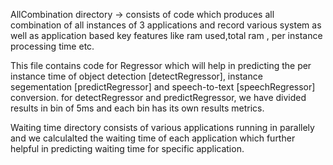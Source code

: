 AllCombination directory -> consists of code which produces all combination of all instances of 3 applications and record various system as well as application based key features like ram used,total ram , per instance processing time etc.


This file contains code for Regressor which will help in predicting the per instance time of object detection [detectRegressor], instance segementation [predictRegressor] and speech-to-text [speechRegressor] conversion.
for detectRegressor and predictRegressor, we have divided results in bin of 5ms and each bin has its own results metrics.

Waiting time directory consists of various applications running in parallely and we calculalted the waiting time of each application which further helpful in predicting waiting time for specific application.
